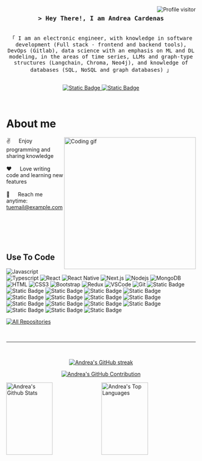 <a href="https://komarev.com/ghpvc/?username=andreacardenas">
<img align="right" src="https://komarev.com/ghpvc/?username=andreacardenas&label=Visitors&color=0e75b6&style=flat" alt="Profile visitor" />
</a>

<!-- Intro -->
<h3 align="center">
<samp>&gt; Hey There!, I am
<b><span>Andrea Cardenas</span></b>
</samp>
</h3>

<p align="center">
<samp>
<br>
「 I am an electronic engineer, with knowledge in software development (Full stack - frontend and backend tools), DevOps (Gitlab), data science with an emphasis on ML and DL modeling, in the areas of time series, LLMs and graph-type structures (Langchain, Chroma, Neo4j), and knowledge of databases (SQL, NoSQL and graph databases) 」
<br>
<br>
</samp>
</p>

<p align="center">
<a href="https://gitlab.com/andreacardenas" target="blank">
<img alt="Static Badge" src="https://img.shields.io/badge/Gitlab-black?logo=gitlab">
</a>
<a href="www.linkedin.com/in/andrea-cardenas" target="blank">
<img alt="Static Badge" src="https://img.shields.io/badge/LinkedIn-blue?logo=linkedin">
</a>
</p>
<br />

<!-- About Section -->
# About me

<p>
<img align="right" width="350" src="/assets/programmer.gif" alt="Coding gif" />

✌️ &emsp; Enjoy programming and sharing knowledge <br/><br/>
❤️ &emsp; Love writing code and learning new features<br/><br/>
📧 &emsp; Reach me anytime: tuemail@example.com<br/><br/>

</p>

<br/>
<br/>
<br/>

## Use To Code

![Javascript](https://img.shields.io/badge/Javascript-F0DB4F?style=for-the-badge&labelColor=black&logo=javascript&logoColor=F0DB4F)
![Typescript](https://img.shields.io/badge/Typescript-007acc?style=for-the-badge&labelColor=black&logo=typescript&logoColor=007acc)
![React](https://img.shields.io/badge/-React-61DBFB?style=for-the-badge&labelColor=black&logo=react&logoColor=61DBFB)
![React Native](https://img.shields.io/badge/React_Native-20232A?style=for-the-badge&logo=react&logoColor=61DAFB)
![Next.js](https://img.shields.io/badge/next.js-000000?style=for-the-badge&logo=nextdotjs&logoColor=white)
![Nodejs](https://img.shields.io/badge/Nodejs-3C873A?style=for-the-badge&labelColor=black&logo=node.js&logoColor=3C873A)
![MongoDB](https://img.shields.io/badge/MongoDB-4EA94B?style=for-the-badge&logo=mongodb&logoColor=white)
![HTML](https://img.shields.io/badge/HTML5-E34F26?style=for-the-badge&logo=html5&logoColor=white)
![CSS3](https://img.shields.io/badge/CSS3-1572B6?style=for-the-badge&logo=css3&logoColor=white)
![Bootstrap](https://img.shields.io/badge/Bootstrap-563D7C?style=for-the-badge&logo=bootstrap&logoColor=white)
![Redux](https://img.shields.io/badge/Redux-593D88?style=for-the-badge&logo=redux&logoColor=white)
![VSCode](https://img.shields.io/badge/Visual_Studio-0078d7?style=for-the-badge&logo=visual%20studio&logoColor=white)
![Git](https://img.shields.io/badge/Git-F05032?style=for-the-badge&logo=git&logoColor=white)
<img alt="Static Badge" src="https://img.shields.io/badge/Neo-black?logo=neo4j">
<img alt="Static Badge" src="https://img.shields.io/badge/Flutter-black?logo=flutter">
<img alt="Static Badge" src="https://img.shields.io/badge/AndroidStudio-black?logo=android">
<img alt="Static Badge" src="https://img.shields.io/badge/Docker-gray?logo=docker">
<img alt="Static Badge" src="https://img.shields.io/badge/LLMs-blue">
<img alt="Static Badge" src="https://img.shields.io/badge/Devops-blue">
<img alt="Static Badge" src="https://img.shields.io/badge/Kubernetes-gray?logo=kubernetes">
<img alt="Static Badge" src="https://img.shields.io/badge/Python-gray?logo=python">
<img alt="Static Badge" src="https://img.shields.io/badge/C%23-black?logo=c%23">
<img alt="Static Badge" src="https://img.shields.io/badge/TensorFlow-black?logo=tensorflow">
<img alt="Static Badge" src="https://img.shields.io/badge/Pytorch-black?logo=pytorch">
<img alt="Static Badge" src="https://img.shields.io/badge/Langchain-black?logo=langchain">
<img alt="Static Badge" src="https://img.shields.io/badge/ChromaDb-gray?logo=chromadb">
<img alt="Static Badge" src="https://img.shields.io/badge/SQL-gray?logo=sql">
<img alt="Static Badge" src="https://img.shields.io/badge/arangodb-gray?logo=arangodb">
<img alt="Static Badge" src="https://img.shields.io/badge/Linux-gray?logo=linux">
<br/>

<p align="left">
<a href="https://github.com/andreacardenas?tab=repositories" target="_blank"><img alt="All Repositories" title="All Repositories" src="https://img.shields.io/badge/-All%20Repos-2962FF?style=for-the-badge&logo=koding&logoColor=white"/></a>
</p>

<br/>
<hr/>
<br/>

<p align="center">
<a href="https://github.com/andreacardenas">
<img src="https://github-readme-streak-stats.herokuapp.com/?user=andreacardenas&theme=radical&border=7F3FBF&background=0D1117" alt="Andrea's GitHub streak"/>
</a>
</p>

<p align="center">
<a href="https://github.com/andreacardenas">
<img src="https://github-profile-summary-cards.vercel.app/api/cards/profile-details?username=andreacardenas&theme=radical" alt="Andrea's GitHub Contribution"/>
</a>
</p>

<a>
<a href="https://github.com/andreacardenas"><img alt="Andrea's Github Stats" src="https://denvercoder1-github-readme-stats.vercel.app/api?username=andreacardenas&show_icons=true&count_private=true&theme=react&border_color=7F3FBF&bg_color=0D1117&title_color=F85D7F&icon_color=F8D866" height="192px" width="49.5%"/></a>
<a href="https://github.com/andreacardenas"><img alt="Andrea's Top Languages" src="https://denvercoder1-github-readme-stats.vercel.app/api/top-langs/?username=andreacardenas&langs_count=8&layout=compact&theme=react&border_color=7F3FBF&bg_color=0D1117&title_color=F85D7F&icon_color=F8D866" height="192px" width="49.5%"/></a>
<br/>
</a>
